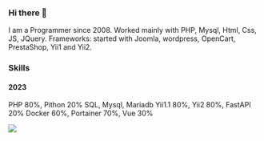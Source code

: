 ### Hi there 👋

I am a Programmer since 2008.
Worked mainly with PHP, Mysql, Html, Css, JS, JQuery.
Frameworks: started with Joomla, wordpress, OpenCart, PrestaShop, Yii1 and Yii2.

### Skills
#### 2023
PHP 80%, Pithon 20%
SQL, Mysql, Mariadb
Yii1.1 80%, Yii2 80%, FastAPI 20%
Docker 60%, Portainer 70%, Vue 30%

<!--
**ricgrangeia/ricgrangeia** is a ✨ _special_ ✨ repository because its `README.md` (this file) appears on your GitHub profile.

Here are some ideas to get you started:

- 🔭 I’m currently working on ...
- 🌱 I’m currently learning ...
- 👯 I’m looking to collaborate on ...
- 🤔 I’m looking for help with ...
- 💬 Ask me about ...
- 📫 How to reach me: ...
- 😄 Pronouns: ...
- ⚡ Fun fact: ...
-->

![](https://www.codewars.com/users/beboopp/badges/micro)
